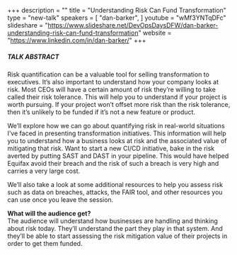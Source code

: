 +++
description = ""
title = "Understanding Risk Can Fund Transformation"
type = "new-talk"
speakers = [
        "dan-barker",
]
youtube = "wMf3YNTqDFc"
slideshare = "https://www.slideshare.net/DevOpsDaysDFW/dan-barker-understanding-risk-can-fund-transformation"
website = "https://www.linkedin.com/in/dan-barker/"
+++
##### TALK ABSTRACT

Risk quantification can be a valuable tool for selling transformation to executives. It’s also important to understand how your company looks at risk. Most CEOs will have a certain amount of risk they’re willing to take called their risk tolerance. This will help you to understand if your project is worth pursuing. If your project won’t offset more risk than the risk tolerance, then it’s unlikely to be funded if it’s not a new feature or product.

We’ll explore how we can go about quantifying risk in real-world situations I’ve faced in presenting transformation initiatives. This information will help you to understand how a business looks at risk and the associated value of mitigating that risk. Want to start a new CI/CD initiative, bake in the risk averted by putting SAST and DAST in your pipeline. This would have helped Equifax avoid their breach and the risk of such a breach is very high and carries a very large cost.

We’ll also take a look at some additional resources to help you assess risk such as data on breaches, attacks, the FAIR tool, and other resources you can use once you leave the session.

<strong>What will the audience get?</strong><br>
The audience will understand how businesses are handling and thinking about risk today. They’ll understand the part they play in that system. And they’ll be able to start assessing the risk mitigation value of their projects in order to get them funded.